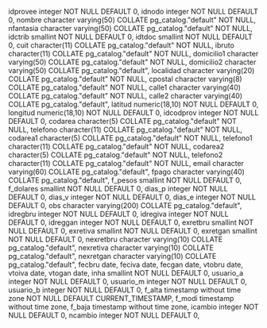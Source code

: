 idprovee integer NOT NULL DEFAULT 0,
    idnodo integer NOT NULL DEFAULT 0,
    nombre character varying(50) COLLATE pg_catalog."default" NOT NULL,
    nfantasia character varying(50) COLLATE pg_catalog."default" NOT NULL,
    idctrib smallint NOT NULL DEFAULT 0,
    idtdoc smallint NOT NULL DEFAULT 0,
    cuit character(11) COLLATE pg_catalog."default" NOT NULL,
    ibruto character(11) COLLATE pg_catalog."default" NOT NULL,
    domicilio1 character varying(50) COLLATE pg_catalog."default" NOT NULL,
    domicilio2 character varying(50) COLLATE pg_catalog."default",
    localidad character varying(20) COLLATE pg_catalog."default" NOT NULL,
    cpostal character varying(8) COLLATE pg_catalog."default" NOT NULL,
    calle1 character varying(40) COLLATE pg_catalog."default" NOT NULL,
    calle2 character varying(40) COLLATE pg_catalog."default",
    latitud numeric(18,10) NOT NULL DEFAULT 0,
    longitud numeric(18,10) NOT NULL DEFAULT 0,
    idcodprov integer NOT NULL DEFAULT 0,
    codarea character(5) COLLATE pg_catalog."default" NOT NULL,
    telefono character(11) COLLATE pg_catalog."default" NOT NULL,
    codarea1 character(5) COLLATE pg_catalog."default" NOT NULL,
    telefono1 character(11) COLLATE pg_catalog."default" NOT NULL,
    codarea2 character(5) COLLATE pg_catalog."default" NOT NULL,
    telefono2 character(11) COLLATE pg_catalog."default" NOT NULL,
    email character varying(60) COLLATE pg_catalog."default",
    fpago character varying(40) COLLATE pg_catalog."default",
    f_pesos smallint NOT NULL DEFAULT 0,
    f_dolares smallint NOT NULL DEFAULT 0,
    dias_p integer NOT NULL DEFAULT 0,
    dias_v integer NOT NULL DEFAULT 0,
    dias_e integer NOT NULL DEFAULT 0,
    obs character varying(200) COLLATE pg_catalog."default",
    idregbru integer NOT NULL DEFAULT 0,
    idregiva integer NOT NULL DEFAULT 0,
    idreggan integer NOT NULL DEFAULT 0,
    exretbru smallint NOT NULL DEFAULT 0,
    exretiva smallint NOT NULL DEFAULT 0,
    exretgan smallint NOT NULL DEFAULT 0,
    nexretbru character varying(10) COLLATE pg_catalog."default",
    nexretiva character varying(10) COLLATE pg_catalog."default",
    nexretgan character varying(10) COLLATE pg_catalog."default",
    fecbru date,
    feciva date,
    fecgan date,
    vtobru date,
    vtoiva date,
    vtogan date,
    inha smallint NOT NULL DEFAULT 0,
    usuario_a integer NOT NULL DEFAULT 0,
    usuario_m integer NOT NULL DEFAULT 0,
    usuario_b integer NOT NULL DEFAULT 0,
    f_alta timestamp without time zone NOT NULL DEFAULT CURRENT_TIMESTAMP,
    f_modi timestamp without time zone,
    f_baja timestamp without time zone,
    icambio integer NOT NULL DEFAULT 0,
    ncambio integer NOT NULL DEFAULT 0,